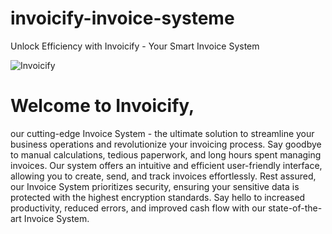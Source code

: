 # invoicify-invoice-systeme
Unlock Efficiency with Invoicify - Your Smart Invoice System

![Invoicify](https://github.com/user-attachments/assets/0ff5d842-3a81-4441-86ff-a5829eaba94d)


# Welcome to Invoicify, 

our cutting-edge Invoice System - the ultimate solution to streamline your business operations and revolutionize your invoicing process. 
Say goodbye to manual calculations, tedious paperwork, and long hours spent managing invoices. Our system offers an intuitive and efficient user-friendly interface, 
allowing you to create, send, and track invoices effortlessly. Rest assured, our Invoice System prioritizes security, 
ensuring your sensitive data is protected with the highest encryption standards. Say hello to increased productivity, reduced errors, 
and improved cash flow with our state-of-the-art Invoice System.
